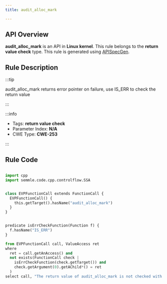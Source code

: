 ```yaml
---
title: audit_alloc_mark

---
```



## API Overview
**audit_alloc_mark** is an API in **Linux kernel**. This rule belongs to the **return value check** type. This rule is generated using [APISpecGen](../../tools/APISpecGen).
## Rule Description

:::tip

audit_alloc_mark returns error pointer on failure, use IS_ERR to check the return value

:::

:::info

- Tags: **return value check**
- Parameter Index: **N/A**
- CWE Type: **CWE-253**

:::

## Rule Code
```python

import cpp
import semmle.code.cpp.controlflow.SSA


class EVPFunctionCall extends FunctionCall {
  EVPFunctionCall() {
    this.getTarget().hasName("audit_alloc_mark")
  }
}


predicate isErrCheckFunction(Function f) {
  f.hasName("IS_ERR") 
}

from EVPFunctionCall call, ValueAccess ret
where
  ret = call.getAnAccess() and
  not exists(FunctionCall check |
    isErrCheckFunction(check.getTarget()) and
    check.getArgument(0).getAChild*() = ret
  )
select call, "The return value of audit_alloc_mark is not checked with IS_ERR."
    
```